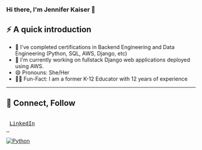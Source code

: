 ### Hi there, I'm Jennifer Kaiser 👋

<!--
**jenniferKaiser21/jenniferKaiser21** is a ✨ _special_ ✨ repository because its `README.md` (this file) appears on your GitHub profile.

Here are some ideas to get you started:

- 🔭 I’m currently working on ...
- 🌱 I’m currently learning ...
- 👯 I’m looking to collaborate on ...
- 🤔 I’m looking for help with ...
- 💬 Ask me about ...
- 📫 How to reach me: ...
- 😄 Pronouns: ...
- ⚡ Fun fact: ...
-->

## ⚡ A quick introduction
* 🔭 I've completed certifications in Backend Engineering and Data Engineering (Python, SQL, AWS, Django, etc)
* 🌱 I'm currently working on fullstack Django web applications deployed using AWS.
* 😄 Pronouns: She/Her
* 👩‍🏫 Fun-Fact: I am a former K-12 Educator with 12 years of experience
---
## 🤝 Connect, Follow
<kbd> <br> <a href="https://www.linkedin.com/in/jenniferkaiser-tech/">LinkedIn<br> </kbd>


![Python](https://img.shields.io/badge/-Python-black?style=flat-square&logo=Python)
